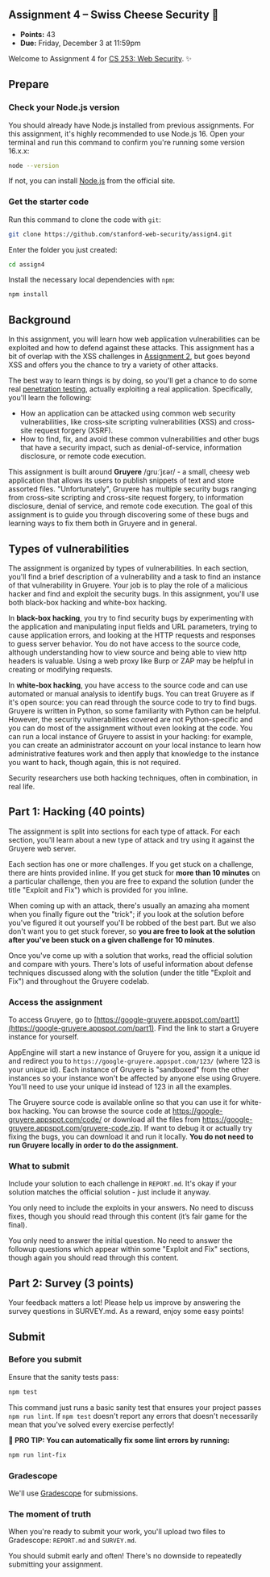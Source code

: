 ## Assignment 4 – Swiss Cheese Security 🧀

- **Points:** 43
- **Due:** Friday, December 3 at 11:59pm

Welcome to Assignment 4 for [CS 253: Web Security](https://cs253.stanford.edu). ✨

## Prepare

### Check your Node.js version

You should already have Node.js installed from previous assignments. For this assignment, it's highly recommended to use Node.js 16. Open your terminal and run this command to confirm you're running some version 16.x.x:

```sh
node --version
```

If not, you can install [Node.js](https://nodejs.org/en/) from the official site.

### Get the starter code

Run this command to clone the code with `git`:

```sh
git clone https://github.com/stanford-web-security/assign4.git
```

Enter the folder you just created:

```sh
cd assign4
```

Install the necessary local dependencies with `npm`:

```sh
npm install
```

## Background

In this assignment, you will learn how web application vulnerabilities can be exploited and how to defend against these attacks. This assignment has a bit of overlap with the XSS challenges in [Assignment 2](/assign2), but goes beyond XSS and offers you the chance to try a variety of other attacks.

The best way to learn things is by doing, so you'll get a chance to do some real [penetration testing](https://en.wikipedia.org/wiki/Penetration_test), actually exploiting a real application. Specifically, you'll learn the following:

- How an application can be attacked using common web security vulnerabilities, like cross-site scripting vulnerabilities (XSS) and cross-site request forgery (XSRF).
- How to find, fix, and avoid these common vulnerabilities and other bugs that have a security impact, such as denial-of-service, information disclosure, or remote code execution.

This assignment is built around **Gruyere** /ɡruːˈjɛər/ - a small, cheesy web application that allows its users to publish snippets of text and store assorted files. "Unfortunately", Gruyere has multiple security bugs ranging from cross-site scripting and cross-site request forgery, to information disclosure, denial of service, and remote code execution. The goal of this assignment is to guide you through discovering some of these bugs and learning ways to fix them both in Gruyere and in general.

## Types of vulnerabilities

The assignment is organized by types of vulnerabilities. In each section, you'll find a brief description of a vulnerability and a task to find an instance of that vulnerability in Gruyere. Your job is to play the role of a malicious hacker and find and exploit the security bugs. In this assignment, you'll use both black-box hacking and white-box hacking.

In **black-box hacking**, you try to find security bugs by experimenting with the application and manipulating input fields and URL parameters, trying to cause application errors, and looking at the HTTP requests and responses to guess server behavior. You do not have access to the source code, although understanding how to view source and being able to view http headers is valuable. Using a web proxy like Burp or ZAP may be helpful in creating or modifying requests.

In **white-box hacking**, you have access to the source code and can use automated or manual analysis to identify bugs. You can treat Gruyere as if it's open source: you can read through the source code to try to find bugs. Gruyere is written in Python, so some familiarity with Python can be helpful. However, the security vulnerabilities covered are not Python-specific and you can do most of the assignment without even looking at the code. You can run a local instance of Gruyere to assist in your hacking: for example, you can create an administrator account on your local instance to learn how administrative features work and then apply that knowledge to the instance you want to hack, though again, this is not required.

Security researchers use both hacking techniques, often in combination, in real life.

## Part 1: Hacking (40 points)

The assignment is split into sections for each type of attack. For each section, you'll learn about a new type of attack and try using it against the Gruyere web server.

Each section has one or more challenges. If you get stuck on a challenge, there are hints provided inline. If you get stuck for **more than 10 minutes** on a particular challenge, then you are free to expand the solution (under the title "Exploit and Fix") which is provided for you inline.

When coming up with an attack, there's usually an amazing aha moment when you finally figure out the "trick"; if you look at the solution before you've figured it out yourself you'll be robbed of the best part. But we also don't want you to get stuck forever, so **you are free to look at the solution after you've been stuck on a given challenge for 10 minutes**.

Once you've come up with a solution that works, read the official solution and compare with yours. There's lots of useful information about defense techniques discussed along with the solution (under the title "Exploit and Fix") and throughout the Gruyere codelab.

### Access the assignment

To access Gruyere, go to [https://google-gruyere.appspot.com/part1](https://google-gruyere.appspot.com/part1). Find the link to start a Gruyere instance for yourself.

AppEngine will start a new instance of Gruyere for you, assign it a unique id and redirect you to `https://google-gruyere.appspot.com/123/` (where 123 is your unique id). Each instance of Gruyere is "sandboxed" from the other instances so your instance won't be affected by anyone else using Gruyere. You'll need to use your unique id instead of 123 in all the examples.

The Gruyere source code is available online so that you can use it for white-box hacking. You can browse the source code at https://google-gruyere.appspot.com/code/ or download all the files from https://google-gruyere.appspot.com/gruyere-code.zip. If want to debug it or actually try fixing the bugs, you can download it and run it locally. **You do not need to run Gruyere locally in order to do the assignment.**

### What to submit

Include your solution to each challenge in `REPORT.md`. It's okay if your solution matches the official solution - just include it anyway.

You only need to include the exploits in your answers. No need to discuss fixes, though you should read through this content (it’s fair game for the final).

You only need to answer the initial question. No need to answer the followup questions which appear within some "Exploit and Fix" sections, though again you should read through this content.

## Part 2: Survey (3 points)
Your feedback matters a lot! Please help us improve by answering the survey questions in SURVEY.md. As a reward, enjoy some easy points!

## Submit

### Before you submit

Ensure that the sanity tests pass:

```sh
npm test
```

This command just runs a basic sanity test that ensures your project passes `npm run lint`. If `npm test` doesn't report any errors that doesn't necessarily mean that you've solved every exercise perfectly!

**🌟 PRO TIP: You can automatically fix some lint errors by running:**

```sh
npm run lint-fix
```

### Gradescope

We'll use [Gradescope](https://gradescope.com/) for submissions.

### The moment of truth

When you're ready to submit your work, you'll upload two files to Gradescope: `REPORT.md` and `SURVEY.md`.

You should submit early and often! There's no downside to repeatedly submitting your assignment.
